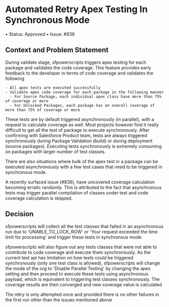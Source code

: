 # Automated Retry Apex Testing In Synchronous Mode

• Status: Approved
• Issue: #836

## Context and Problem Statement

During validate stage, sfpowerscripts triggers apex testing for each package and validates the code coverage. This feature provides early feedback to the developer in terms of code coverage and validates the following

    - All apex tests are executed successfully
    - Validate apex code coverage for each package in the following manner
      - For Source Package, each individual apex class have more than 75% of coverage or more
      - For Unlocked Packages, each package has an overall coverage of more than 75% of coverage or more

These tests are by default triggered asynchronously (in parallel), with a request to calculate coverage as well.  Most projects however find it really difficult to get all the test of package to execute synchronously. After confirming with Salesforce Product team, tests are always triggered synchronously during Package Validation (build) or during deployment (source packages). Executing tests synchronously is extremely consuming on packages with larger number of test classes.

There are also situations where bulk of the apex test in a package can be executed asynchronously with a few test cases that need to be triggered in synchronous mode.

A recently surfaced issue (#836), have uncovered coverage calculation becoming erratic randomly. This is attributed to the fact that asynchronous tests may trigger parallel compilation of classes under test and code coverage calculation is skipped.

## Decision

sfpowerscripts will collect all the test classes that failed in an asynchronous run due to 'UNABLE_TO_LOCK_ROW' or 'Your request exceeded the time limit for processing' and trigger these tests in synchronous mode.

sfpowerscripts will also figure out any tests classes that were not able to contribute to code coverage and execute them synchronously. As the current test api has limitation on how tests could be triggered synchronously (only one test class is allowed), sfpowerscripts will change the mode of the org to 'Disable Parallel Testing' by changing the apex setting and then proceed to execute these tests using asynchronous payload, which is equivalent to triggering test classes synchronously. The coverage results are then converged and new coverage value is calculated

The retry is only attempted once and provided there is no other failures in the first run other than the issues mentioned above
